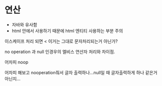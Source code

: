 # 연산

- 자바와 유사함
- html 안에서 사용하기 때문에 html 엔티티 사용하는 부분 주의

이스케이프 처리 되면 < 이거는 그대로 문자처리되는거 아닌가?

no operation 과 null 인경우의 엘비스 연산자 처리와 차이점.

어차피 noop

어차피 해보고 nooperation줘서 글자 출력하나…null일 때 글자출력하게 하나 같은거 아닌지…